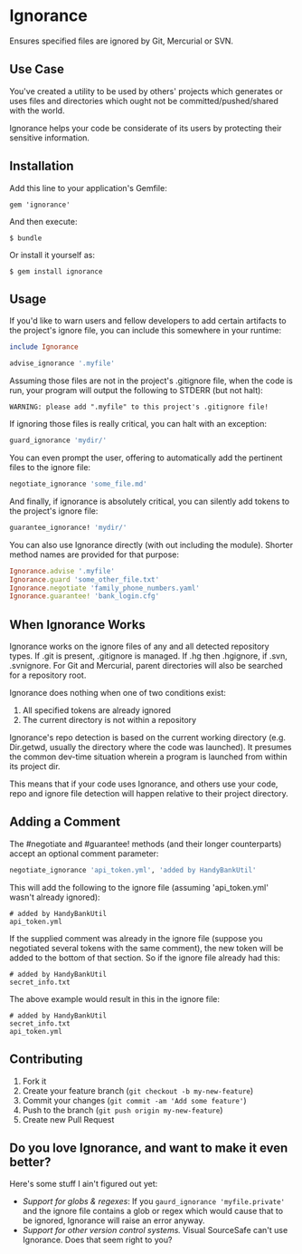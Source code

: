 # Ignorance

Ensures specified files are ignored by Git, Mercurial or SVN.

## Use Case

You've created a utility to be used by others' projects which generates
or uses files and directories which ought not be committed/pushed/shared
with the world.

Ignorance helps your code be considerate of its users by protecting
their sensitive information.

## Installation

Add this line to your application's Gemfile:

    gem 'ignorance'

And then execute:

    $ bundle

Or install it yourself as:

    $ gem install ignorance

## Usage

If you'd like to warn users and fellow developers to add certain artifacts
to the project's ignore file, you can include this somewhere in your runtime:

```ruby
include Ignorance

advise_ignorance '.myfile'
```

Assuming those files are not in the project's .gitignore file, when
the code is run, your program will output the following to STDERR
(but not halt):

```
WARNING: please add ".myfile" to this project's .gitignore file!
```

If ignoring those files is really critical, you can halt with an exception:

```ruby
guard_ignorance 'mydir/'
```

You can even prompt the user, offering to automatically add the pertinent
files to the ignore file:

```ruby
negotiate_ignorance 'some_file.md'
```

And finally, if ignorance is absolutely critical, you can silently add
tokens to the project's ignore file:

```ruby
guarantee_ignorance! 'mydir/'
```

You can also use Ignorance directly (with out including the module).
Shorter method names are provided for that purpose:

```ruby
Ignorance.advise '.myfile'
Ignorance.guard 'some_other_file.txt'
Ignorance.negotiate 'family_phone_numbers.yaml'
Ignorance.guarantee! 'bank_login.cfg'
```

## When Ignorance Works

Ignorance works on the ignore files of any and all detected repository types.
If .git is present, .gitignore is managed.  If .hg then .hgignore,
if .svn, .svnignore.  For Git and Mercurial, parent directories will also
be searched for a repository root.

Ignorance does nothing when one of two conditions exist:

1. All specified tokens are already ignored
2. The current directory is not within a repository

Ignorance's repo detection is based on the current working directory (e.g.
Dir.getwd, usually the directory where the code was launched).  It presumes
the common dev-time situation wherein a program is launched from within its
project dir.

This means that if your code uses Ignorance, and others use your code, repo
and ignore file detection will happen relative to their project directory.

## Adding a Comment

The #negotiate and #guarantee! methods (and their longer counterparts)
accept an optional comment parameter:

```ruby
negotiate_ignorance 'api_token.yml', 'added by HandyBankUtil'
```

This will add the following to the ignore file (assuming 'api_token.yml'
wasn't already ignored):

```
# added by HandyBankUtil
api_token.yml

```

If the supplied comment was already in the ignore file (suppose you
negotiated several tokens with the same comment), the new token will be
added to the bottom of that section.  So if the ignore file already had
this:

```
# added by HandyBankUtil
secret_info.txt

```

The above example would result in this in the ignore file:

```
# added by HandyBankUtil
secret_info.txt
api_token.yml

```

## Contributing

1. Fork it
2. Create your feature branch (`git checkout -b my-new-feature`)
3. Commit your changes (`git commit -am 'Add some feature'`)
4. Push to the branch (`git push origin my-new-feature`)
5. Create new Pull Request

## Do you love Ignorance, and want to make it even better?

Here's some stuff I ain't figured out yet:

- *Support for globs & regexes*: If you `gaurd_ignorance 'myfile.private'` and
  the ignore file contains a glob or regex which would cause that to be ignored,
  Ignorance will raise an error anyway.
- *Support for other version control systems.*  Visual SourceSafe can't use
  Ignorance.  Does that seem right to you?
